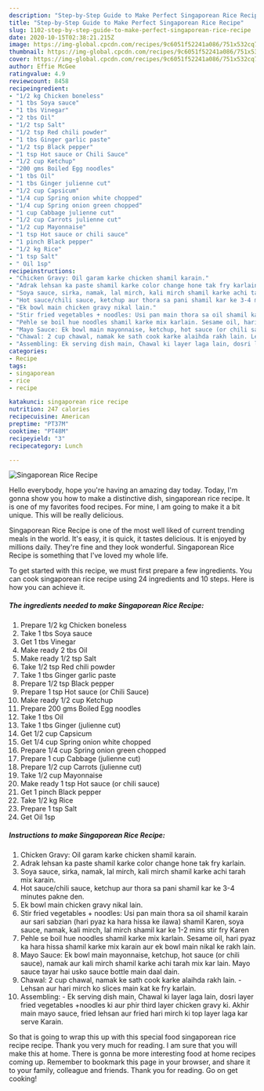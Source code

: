 ```yaml
---
description: "Step-by-Step Guide to Make Perfect Singaporean Rice Recipe"
title: "Step-by-Step Guide to Make Perfect Singaporean Rice Recipe"
slug: 1102-step-by-step-guide-to-make-perfect-singaporean-rice-recipe
date: 2020-10-15T02:38:21.215Z
image: https://img-global.cpcdn.com/recipes/9c6051f52241a086/751x532cq70/singaporean-rice-recipe-recipe-main-photo.jpg
thumbnail: https://img-global.cpcdn.com/recipes/9c6051f52241a086/751x532cq70/singaporean-rice-recipe-recipe-main-photo.jpg
cover: https://img-global.cpcdn.com/recipes/9c6051f52241a086/751x532cq70/singaporean-rice-recipe-recipe-main-photo.jpg
author: Effie McGee
ratingvalue: 4.9
reviewcount: 8458
recipeingredient:
- "1/2 kg Chicken boneless"
- "1 tbs Soya sauce"
- "1 tbs Vinegar"
- "2 tbs Oil"
- "1/2 tsp Salt"
- "1/2 tsp Red chili powder"
- "1 tbs Ginger garlic paste"
- "1/2 tsp Black pepper"
- "1 tsp Hot sauce or Chili Sauce"
- "1/2 cup Ketchup"
- "200 gms Boiled Egg noodles"
- "1 tbs Oil"
- "1 tbs Ginger julienne cut"
- "1/2 cup Capsicum"
- "1/4 cup Spring onion white chopped"
- "1/4 cup Spring onion green chopped"
- "1 cup Cabbage julienne cut"
- "1/2 cup Carrots julienne cut"
- "1/2 cup Mayonnaise"
- "1 tsp Hot sauce or chili sauce"
- "1 pinch Black pepper"
- "1/2 kg Rice"
- "1 tsp Salt"
- " Oil 1sp"
recipeinstructions:
- "Chicken Gravy: Oil garam karke chicken shamil karain."
- "Adrak lehsan ka paste shamil karke color change hone tak fry karlain."
- "Soya sauce, sirka, namak, lal mirch, kali mirch shamil karke achi tarah mix karain."
- "Hot sauce/chili sauce, ketchup aur thora sa pani shamil kar ke 3-4 minutes pakne den."
- "Ek bowl main chicken gravy nikal lain."
- "Stir fried vegetables + noodles: Usi pan main thora sa oil shamil karain aur sari sabzian (hari pyaz ka hara hissa ke ilawa) shamil Karen, soya sauce, namak, kali mirch, lal mirch shamil kar ke 1-2 mins stir fry Karen"
- "Pehle se boil hue noodles shamil karke mix karlain. Sesame oil, hari pyaz ka hara hissa shamil karke mix karain aur ek bowl main nikal ke rakh lain."
- "Mayo Sauce: Ek bowl main mayonnaise, ketchup, hot sauce (or chili sauce), namak aur kali mirch shamil karke achi tarah mix kar lain. Mayo sauce tayar hai usko sauce bottle main daal dain."
- "Chawal: 2 cup chawal, namak ke sath cook karke alaihda rakh lain. Lehsan aur hari mirch ko slices main kat ke fry karlain."
- "Assembling: Ek serving dish main, Chawal ki layer laga lain, dosri layer fried vegetables +noodles ki aur phir third layer chicken gravy ki. Akhir main mayo sauce, fried lehsan aur fried hari mirch ki top layer laga kar serve Karain."
categories:
- Recipe
tags:
- singaporean
- rice
- recipe

katakunci: singaporean rice recipe 
nutrition: 247 calories
recipecuisine: American
preptime: "PT37M"
cooktime: "PT48M"
recipeyield: "3"
recipecategory: Lunch

---
```



![Singaporean Rice Recipe](https://img-global.cpcdn.com/recipes/9c6051f52241a086/751x532cq70/singaporean-rice-recipe-recipe-main-photo.jpg)

Hello everybody, hope you're having an amazing day today. Today, I'm gonna show you how to make a distinctive dish, singaporean rice recipe. It is one of my favorites food recipes. For mine, I am going to make it a bit unique. This will be really delicious.



Singaporean Rice Recipe is one of the most well liked of current trending meals in the world. It's easy, it is quick, it tastes delicious. It is enjoyed by millions daily. They're fine and they look wonderful. Singaporean Rice Recipe is something that I've loved my whole life.


To get started with this recipe, we must first prepare a few ingredients. You can cook singaporean rice recipe using 24 ingredients and 10 steps. Here is how you can achieve it.

<!--inarticleads1-->

##### The ingredients needed to make Singaporean Rice Recipe:

1. Prepare 1/2 kg Chicken boneless
1. Take 1 tbs Soya sauce
1. Get 1 tbs Vinegar
1. Make ready 2 tbs Oil
1. Make ready 1/2 tsp Salt
1. Take 1/2 tsp Red chili powder
1. Take 1 tbs Ginger garlic paste
1. Prepare 1/2 tsp Black pepper
1. Prepare 1 tsp Hot sauce (or Chili Sauce)
1. Make ready 1/2 cup Ketchup
1. Prepare 200 gms Boiled Egg noodles
1. Take 1 tbs Oil
1. Take 1 tbs Ginger (julienne cut)
1. Get 1/2 cup Capsicum
1. Get 1/4 cup Spring onion white chopped
1. Prepare 1/4 cup Spring onion green chopped
1. Prepare 1 cup Cabbage (julienne cut)
1. Prepare 1/2 cup Carrots (julienne cut)
1. Take 1/2 cup Mayonnaise
1. Make ready 1 tsp Hot sauce (or chili sauce)
1. Get 1 pinch Black pepper
1. Take 1/2 kg Rice
1. Prepare 1 tsp Salt
1. Get  Oil 1sp




<!--inarticleads2-->

##### Instructions to make Singaporean Rice Recipe:

1. Chicken Gravy: Oil garam karke chicken shamil karain.
1. Adrak lehsan ka paste shamil karke color change hone tak fry karlain.
1. Soya sauce, sirka, namak, lal mirch, kali mirch shamil karke achi tarah mix karain.
1. Hot sauce/chili sauce, ketchup aur thora sa pani shamil kar ke 3-4 minutes pakne den.
1. Ek bowl main chicken gravy nikal lain.
1. Stir fried vegetables + noodles: Usi pan main thora sa oil shamil karain aur sari sabzian (hari pyaz ka hara hissa ke ilawa) shamil Karen, soya sauce, namak, kali mirch, lal mirch shamil kar ke 1-2 mins stir fry Karen
1. Pehle se boil hue noodles shamil karke mix karlain. Sesame oil, hari pyaz ka hara hissa shamil karke mix karain aur ek bowl main nikal ke rakh lain.
1. Mayo Sauce: Ek bowl main mayonnaise, ketchup, hot sauce (or chili sauce), namak aur kali mirch shamil karke achi tarah mix kar lain. Mayo sauce tayar hai usko sauce bottle main daal dain.
1. Chawal: 2 cup chawal, namak ke sath cook karke alaihda rakh lain. - Lehsan aur hari mirch ko slices main kat ke fry karlain.
1. Assembling: - Ek serving dish main, Chawal ki layer laga lain, dosri layer fried vegetables +noodles ki aur phir third layer chicken gravy ki. Akhir main mayo sauce, fried lehsan aur fried hari mirch ki top layer laga kar serve Karain.




So that is going to wrap this up with this special food singaporean rice recipe recipe. Thank you very much for reading. I am sure that you will make this at home. There is gonna be more interesting food at home recipes coming up. Remember to bookmark this page in your browser, and share it to your family, colleague and friends. Thank you for reading. Go on get cooking!
